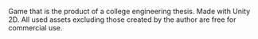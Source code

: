 Game that is the product of a college engineering thesis. Made with Unity 2D. All used assets excluding those created by the author are free for commercial use.
